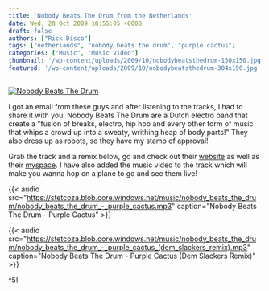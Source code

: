 ```yaml
---
title: 'Nobody Beats The Drum from the Netherlands'
date: Wed, 28 Oct 2009 18:55:05 +0000
draft: false
authors: ["Rick Disco"]
tags: ["netherlands", "nobody beats the drum", "purple cactus"]
categories: ["Music", "Music Video"]
thumbnail: '/wp-content/uploads/2009/10/nobodybeatsthedrum-150x150.jpg'
featured: '/wp-content/uploads/2009/10/nobodybeatsthedrum-304x190.jpg'
---
```


[![Nobody Beats The Drum](/wp-content/uploads/2009/10/nobodybeatsthedrum.jpg "Nobody Beats The Drum")](/wp-content/uploads/2009/10/nobodybeatsthedrum.jpg)

I got an email from these guys and after listening to the tracks, I had to share it with you. Nobody Beats The Drum are a Dutch electro band that create a "fusion of breaks, electro, hip hop and every other form of music that whips a crowd up into a sweaty, writhing heap of body parts!" They also dress up as robots, so they have my stamp of approval!

Grab the track and a remix below, go and check out their [website](http://www.nobodybeatsthedrum.com/ "Noboy Beats The Drum") as well as their [myspace](http://www.myspace.com/nobodybeatsthedrum "Noboy Beats The Drum"). I have also added the music video to the track which will make you wanna hop on a plane to go and see them live!

{{< audio
    src="https://stetcoza.blob.core.windows.net/music/nobody_beats_the_drum/nobody_beats_the_drum_-_purple_cactus.mp3"
    caption="Nobody Beats The Drum - Purple Cactus" >}}

{{< audio
    src="https://stetcoza.blob.core.windows.net/music/nobody_beats_the_drum/nobody_beats_the_drum_-_purple_cactus_(dem_slackers_remix).mp3"
    caption="Nobody Beats The Drum - Purple Cactus (Dem Slackers Remix)" >}}

^5!

